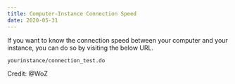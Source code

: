 ```yaml
---
title: Computer-Instance Connection Speed 
date: 2020-05-31
---
```


If you want to know the connection speed between your computer and your instance, you can do so by visiting the below URL.

`yourinstance/connection_test.do`

Credit: @WoZ
